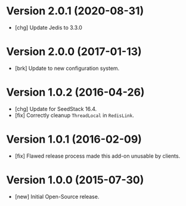 # Version 2.0.1 (2020-08-31)

* [chg] Update Jedis to 3.3.0

# Version 2.0.0 (2017-01-13)

* [brk] Update to new configuration system.

# Version 1.0.2 (2016-04-26)

* [chg] Update for SeedStack 16.4.
* [fix] Correctly cleanup `ThreadLocal` in `RedisLink`.

# Version 1.0.1 (2016-02-09)

* [fix] Flawed release process made this add-on unusable by clients.

# Version 1.0.0 (2015-07-30)

* [new] Initial Open-Source release.
